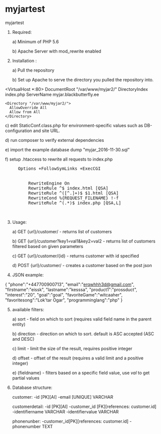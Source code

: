 # myjartest
myjartest

1) Required:


   a) Minimum of PHP 5.6
   
   b) Apache Server with mod_rewrite enabled

2) Installation :


    a) Pull the repository
    
    b) Set up Apache to serve the directory you pulled the repository into.
  
  <VirtualHost *:80>
    DocumentRoot "/var/www/myjar2/"
    DirectoryIndex index.php
    ServerName myjar.blackbutterfly.ee

    <Directory "/var/www/myjar2/">
      AllowOverride All
      Allow from All
    </Directory>
   </VirtualHost>

  
   c) edit StaticConf.class.php for environment-specific values such as DB-configuration and site URL.
   
   d) run composer to verify external dependencies
   
   e) import the example database dump "myjar_2016-11-30.sql"
   
   f) setup .htaccess to rewrite all requests to index.php
   <pre>
     Options +FollowSymLinks +ExecCGI

      <IfModule mod_rewrite.c>
         RewriteEngine On
         RewriteRule ^$ index.html [QSA]
         RewriteRule ^([^.]+)$ $1.html [QSA]
         RewriteCond %{REQUEST_FILENAME} !-f
         RewriteRule ^(.*)$ index.php [QSA,L]
      </IfModule>
   </pre>
   
3) Usage:


   a) GET {url}/customer/ - returns list of customers
   
   b) GET {url}/customer?key1=val1&key2=val2 - returns list of customers filtered based on given parameters
   
   c) GET {url}/customer/{id} - returns customer with id specified
   
   d) POST {url}/customer/ - creates a customer based on the post json
   
4) JSON example:
  
  {
    "phone":"+447700900713",
    "email":"erqwhhh3d@gmail.com",
    "firstname":"eissk",
    "lastname":"kesssa",
    "product1":"prossduct",
    "interest":"20",
    "goal":"goal",
    "favoriteGame":"witcaaher",
    "favoritesong":"Lok'tar Ogar",
    "programminglang":"php"
  }
  
 5) available filters:
 
       a) sort      - field on which to sort (requires valid field name in the parent entity)
       
       b) direction - direction on which to sort. default is ASC accepted (ASC and DESC)
       
       c) limit     - limit the size of the result, requires positive integer
       
       d) offset    - offset of the result (requires a valid limit and a positive integer)
       
       e) {fieldname} - filters based on a specific field value, use *val* to get partial values

 6) Database structure:
 
      customer:
         -id [PK][AI]
         -email [UNIQUE] VARCHAR
      
      customerdetail:
         -id [PK][AI]
         -customer_id [FK][references: customer.id]
         -identifiername VARCHAR
         -identifiervalue VARCHAR
       
       phonenunber:
         -customer_id[PK][references: customer.id]
         -phonenumber TEXT
         
   
